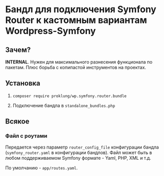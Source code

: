 # Бандл для подключения Symfony Router к кастомным вариантам Wordpress-Symfony

## Зачем?

**INTERNAL**. Нужен для максимального разнесения функционала по пакетам. Плюс борьба с копипастой инструментов 
на проектах.

## Установка

1) `composer require proklung/wp.symfony.router.bundle`

2) Подключение бандла в `standalone_bundles.php`

## Всякое

### Файл с роутами

Передается через параметр `router_config_file` конфигурации бандла (`symfony_router.yaml` в конфигурации бандлов). 
Файл может быть в любом поддерживаемом Symfony формате - Yaml, PHP, XML и т.д.

По умолчанию - `app/routes.yaml`.
